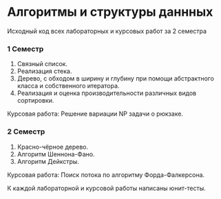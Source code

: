 # Алгоритмы и структуры даннных
Исходный код всех лабораторных и курсовых работ за 2 семестра



### 1 Семестр
1. Связный список.
2. Реализация стека.
3. Дерево, с обходом в ширину и глубину при помощи абстрактного класса и собственного итератора.
4. Реализация и оценка производительности различных видов сортировки.

Курсовая работа: Решение вариации NP задачи о рюкзаке.

### 2 Семестр

1. Красно-чёрное дерево.
2. Алгоритм Шеннона-Фано.
3. Алгоритм Дейкстры.

Курсовая работа: Поиск потока по алгоритму Форда-Фалкерсона.

К каждой лабораторной и курсовой работы написаны юнит-тесты. 

